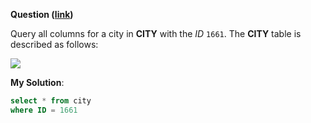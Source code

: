 **Question ([link](https://www.hackerrank.com/challenges/select-by-id/problem?isFullScreen=true))**

Query all columns for a city in **CITY** with the *ID* `1661`.
The **CITY** table is described as follows:

![](https://s3.amazonaws.com/hr-challenge-images/8137/1449729804-f21d187d0f-CITY.jpg)

**My Solution**:

```sql
select * from city 
where ID = 1661
```
